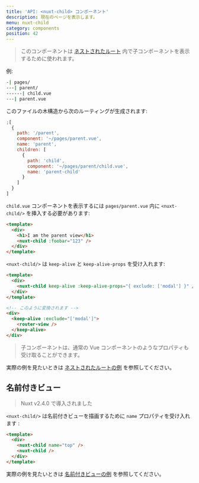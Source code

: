 ```yaml
---
title: 'API: <nuxt-child> コンポーネント'
description: 現在のページを表示します。
menu: nuxt-child
category: components
position: 42
---
```


> このコンポーネントは [ネストされたルート](/guide/routing#%E3%83%8D%E3%82%B9%E3%83%88%E3%81%95%E3%82%8C%E3%81%9F%E3%83%AB%E3%83%BC%E3%83%88) 内で子コンポーネントを表示するために使われます。

例:

```bash
-| pages/
---| parent/
------| child.vue
---| parent.vue
```

このファイルの木構造から次のルーティングが生成されます:

```js
;[
  {
    path: '/parent',
    component: '~/pages/parent.vue',
    name: 'parent',
    children: [
      {
        path: 'child',
        component: '~/pages/parent/child.vue',
        name: 'parent-child'
      }
    ]
  }
]
```

`child.vue` コンポーネントを表示するには `pages/parent.vue` 内に `<nuxt-child/>` を挿入する必要があります:

```html
<template>
  <div>
    <h1>I am the parent view</h1>
    <nuxt-child :foobar="123" />
  </div>
</template>
```

`<nuxt-child/>` は `keep-alive` と `keep-alive-props` を受け入れます:

```html
<template>
  <div>
    <nuxt-child keep-alive :keep-alive-props="{ exclude: ['modal'] }" />
  </div>
</template>

<!-- このように変換されます -->
<div>
  <keep-alive :exclude="['modal']">
    <router-view />
  </keep-alive>
</div>
```

> 子コンポーネントは、通常の Vue コンポーネントのようなプロパティも受け取ることができます。

実際の例を見たいときは [ネストされたルートの例](/examples/nested-routes) を参照してください。

## 名前付きビュー

> Nuxt v2.4.0 で導入されました

`<nuxt-child/>` は名前付きビューを描画するために `name` プロパティを受け入れます :

```html
<template>
  <div>
    <nuxt-child name="top" />
    <nuxt-child />
  </div>
</template>
```

実際の例を見たいときは [名前付きビューの例](/examples/named-views) を参照してください。
